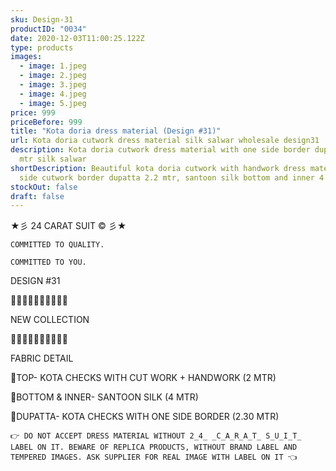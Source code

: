 ```yaml
---
sku: Design-31
productID: "0034"
date: 2020-12-03T11:00:25.122Z
type: products
images:
  - image: 1.jpeg
  - image: 2.jpeg
  - image: 3.jpeg
  - image: 4.jpeg
  - image: 5.jpeg
price: 999
priceBefore: 999
title: "Kota doria dress material (Design #31)"
url: Kota doria cutwork dress material silk salwar wholesale design31
description: Kota doria cutwork dress material with one side border dupatta, 2.5
  mtr silk salwar
shortDescription: Beautiful kota doria cutwork with handwork dress material, one
  side cutwork border dupatta 2.2 mtr, santoon silk bottom and inner 4 mtr
stockOut: false
draft: false
---
```

★彡 24 CARAT SUIT © 彡★


`COMMITTED TO QUALITY.`


`COMMITTED TO YOU.`

DESIGN #31

💐💐💐💐💐💐💐💐💐💐

NEW COLLECTION

🌷🌷🌷🌷🌷🌷🌷🌷🌷🌷

FABRIC DETAIL

👚TOP- KOTA CHECKS WITH CUT WORK + HANDWORK (2 MTR)

👖BOTTOM & INNER- SANTOON SILK (4 MTR)

🧣DUPATTA- KOTA CHECKS WITH ONE SIDE BORDER (2.30 MTR)

`👉 DO NOT ACCEPT DRESS MATERIAL WITHOUT 2̲4̲ ̲C̲A̲R̲A̲T̲ S̲U̲I̲T̲ LABEL ON IT. BEWARE OF REPLICA PRODUCTS, WITHOUT BRAND LABEL AND TEMPERED IMAGES. ASK SUPPLIER FOR REAL IMAGE WITH LABEL ON IT 👈`